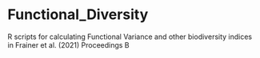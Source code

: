# Functional_Diversity
R scripts for calculating Functional Variance and other biodiversity indices in Frainer et al. (2021) Proceedings B
